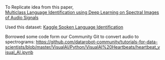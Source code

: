 To Replicate idea from this paper,  
    [Multiclass Language Identification using Deep Learning on Spectral Images of Audio Signals](https://arxiv.org/pdf/1905.04348.pdf)

Used this dataset:
    [Kaggle Spoken Language Identification](https://www.kaggle.com/toponowicz/spoken-language-identification)

Borrowed some code form our Community Git to convert audio to spectrograms:
    https://github.com/datarobot-community/tutorials-for-data-scientists/blob/master/VisualAI/Python/VisualAI%20Heartbeats/heartbeat_visual_AI.ipynb
